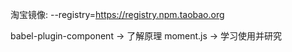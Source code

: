 淘宝镜像: --registry=https://registry.npm.taobao.org

babel-plugin-component -> 了解原理
moment.js -> 学习使用并研究
